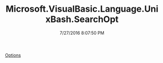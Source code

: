 ﻿---
title: Microsoft.VisualBasic.Language.UnixBash.SearchOpt
date: 7/27/2016 8:07:50 PM
---

[Options](T-Microsoft.VisualBasic.Language.UnixBash.SearchOpt.Options.html)
